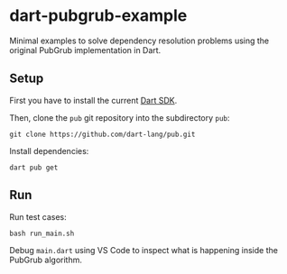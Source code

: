# dart-pubgrub-example

Minimal examples to solve dependency resolution problems using the original PubGrub implementation in Dart.

## Setup

First you have to install the current [Dart SDK](https://dart.dev/get-dart).

Then, clone the `pub` git repository into the subdirectory `pub`:

    git clone https://github.com/dart-lang/pub.git

Install dependencies:

    dart pub get

## Run

Run test cases:

    bash run_main.sh

Debug `main.dart` using VS Code to inspect what is happening inside the PubGrub algorithm.
